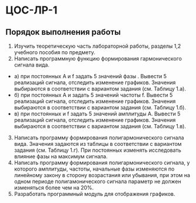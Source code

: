 # ЦОС-ЛР-1
## Порядок выполнения работы

1.	Изучить теоретическую часть лабораторной работы, разделы 1,2 учебного пособия по предмету.
2.	Написать программную функцию формирования гармонического сигнала вида.
- а) при постоянных A и f задать 5 значений фазы  . Вывести 5 реализаций сигнала, отследить изменение графиков. Значения выбираются в соответствии с вариантом задания (см. Таблицу 1.а).
- б) при постоянных A и   задать 5 значений частоты f. Вывести 5 реализаций сигнала, отследить изменение графиков. Значения выбираются в соответствии с вариантом задания (см. Таблицу 1.б).
- в) при постоянных   и f  задать 5 значений амплитуды A. Вывести 5 реализаций сигнала, отследить изменение графиков. Значения выбираются в соответствии с вариантом задания (см. Таблицу 1.в).
3. Написать  программу формирования полигармонического сигнала вида.
Значения задаются из таблицы в соответствии с вариантом задания (см. Таблицу 1.г). При постоянных  изменять исследовать влияние фазы на максимум сигнала.
4. Написать  программу формирования полигармонического сигнала, у которого амплитуды, частоты, начальные фазы изменяются по линейному закону в сторону возрастания или убывания, при этом на одном периоде полигамонического сигнала параметр не должен изменяться более чем на 20%.
5. Разработать программный модуль для отображения графиков.
